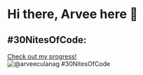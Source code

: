 # Hi there, Arvee here 👋

## #30NitesOfCode:
  [Check out my progress!](https://www.codedex.io/@arveeculanag/30-nites-of-code)  
  ![@arveeculanag #30NitesOfCode](https://www.codedex.io/api/petStatus?user=arveeculanag)
